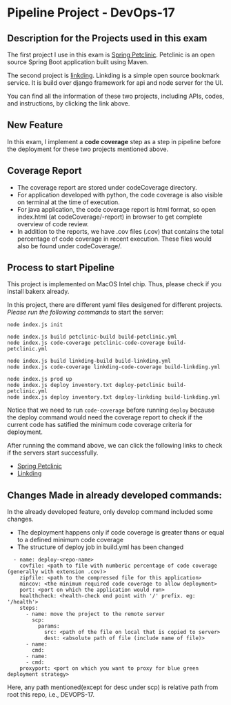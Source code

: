 # Pipeline Project - DevOps-17

## Description for the Projects used in this exam
The first project I use in this exam is [Spring Petclinic](https://github.com/spring-projects/spring-petclinic). Petclinic is an open source Spring Boot application built using Maven.

The second project is [linkding](https://github.com/sissbruecker/linkding). Linkding is a simple open source bookmark service. It is build over django framework for api and node server for the UI.

You can find all the information of these two projects, including APIs, codes, and instructions, by clicking the link above.

## New Feature
In this exam, I implement a **code coverage** step as a step in pipeline before the deployment for these two projects mentioned above.

## Coverage Report
* The coverage report are stored under codeCoverage directory.
* For application developed with python, the code coverage is also visible on terminal at the time of execution.
* For java application, the code coverage report is html format, so open index.html (at codeCoverage/<app-name>-report) in browser to get complete overview of code review.
* In addition to the reports, we have .cov files (<app-name>.cov) that contains the total percentage of code coverage in recent execution. These files would also be found under codeCoverage/.


## Process to start Pipeline
This project is implemented on MacOS Intel chip. Thus, please check if you install bakerx already.

In this project, there are different yaml files desigened for different projects. *Please run the following commands* to start the server:
```
node index.js init

node index.js build petclinic-build build-petclinic.yml 
node index.js code-coverage petclinic-code-coverage build-petclinic.yml

node index.js build linkding-build build-linkding.yml
node index.js code-coverage linkding-code-coverage build-linkding.yml

node index.js prod up
node index.js deploy inventory.txt deploy-petclinic build-petclinic.yml 
node index.js deploy inventory.txt deploy-linkding build-linkding.yml 

```
Notice that we need to run `code-coverage` before running `deploy` because the deploy command would need the coverage report to check if the current code has satified the minimum code coverage criteria for deployment.

After running the command above, we can click the following links to check if the servers start successfully.
+ [Spring Petclinic](http://localhost:3091/)
+ [Linkding](http://localhost:3092/)

## Changes Made in already developed commands:
In the already developed feature, only develop command included some changes.
* The deployment happens only if code coverage is greater thans or equal to a defined minimum code coverage
* The structure of deploy job in build.yml has been changed
```
  - name: deploy-<repo-name>
    covfile: <path to file with numberic percentage of code coverage (generally with extension .cov)>
    zipfile: <path to the compressed file for this application>
    mincov: <the minimum required code coverage to allow deployment>
    port: <port on which the application would run>
    healthcheck: <health-check end point with '/' prefix. eg: '/health'>
    steps:
      - name: move the project to the remote server
        scp:
          params:
            src: <path of the file on local that is copied to server>
            dest: <absolute path of file (include name of file)>
      - name: 
        cmd:
      - name:
      - cmd:
    proxyport: <port on which you want to proxy for blue green deployment strategy>
```
Here, any path mentioned(except for desc under scp) is relative path from root this repo, i.e., DEVOPS-17.
